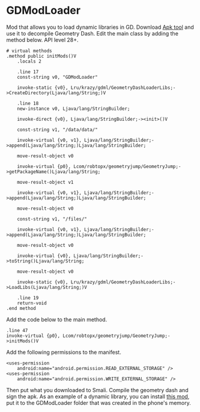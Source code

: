 # GDModLoader
Mod that allows you to load dynamic libraries in GD.
Download [Apk tool](https://ibotpeaches.github.io/Apktool/) and use it to decompile Geometry Dash.
Edit the main class by adding the method below.
API level 28+.

```
# virtual methods
.method public initMods()V
    .locals 2

    .line 17
    const-string v0, "GDModLoader"

    invoke-static {v0}, Lru/krazy/gdml/GeometryDashLoaderLibs;->CreateDirectory(Ljava/lang/String;)V

    .line 18
    new-instance v0, Ljava/lang/StringBuilder;

    invoke-direct {v0}, Ljava/lang/StringBuilder;-><init>()V

    const-string v1, "/data/data/"

    invoke-virtual {v0, v1}, Ljava/lang/StringBuilder;->append(Ljava/lang/String;)Ljava/lang/StringBuilder;

    move-result-object v0

    invoke-virtual {p0}, Lcom/robtopx/geometryjump/GeometryJump;->getPackageName()Ljava/lang/String;

    move-result-object v1

    invoke-virtual {v0, v1}, Ljava/lang/StringBuilder;->append(Ljava/lang/String;)Ljava/lang/StringBuilder;

    move-result-object v0

    const-string v1, "/files/"

    invoke-virtual {v0, v1}, Ljava/lang/StringBuilder;->append(Ljava/lang/String;)Ljava/lang/StringBuilder;

    move-result-object v0

    invoke-virtual {v0}, Ljava/lang/StringBuilder;->toString()Ljava/lang/String;

    move-result-object v0

    invoke-static {v0}, Lru/krazy/gdml/GeometryDashLoaderLibs;->LoadLibs(Ljava/lang/String;)V

    .line 19
    return-void
.end method
```

Add the code below to the main method.

```
.line 47
invoke-virtual {p0}, Lcom/robtopx/geometryjump/GeometryJump;->initMods()V
```

Add the following permissions to the manifest.
```
<uses-permission
    android:name="android.permission.READ_EXTERNAL_STORAGE" />
<uses-permission
    android:name="android.permission.WRITE_EXTERNAL_STORAGE" />
```

Then put what you downloaded to Smali. Compile the geometry dash and sign the apk.
As an example of a dynamic library, you can install [this mod](https://github.com/FlairyDash/rgb-icons-mod), put it to the GDModLoader folder that was created in the phone's memory.
